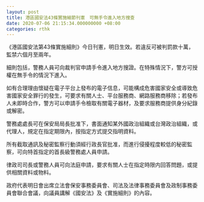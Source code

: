 ```yaml
---
layout: post
title: 港區國安法43條實施細節刊憲　可無手令進入地方搜查
date: 2020-07-06 21:15:34.000000000 +08:00
categories: rthk
---
```


《港區國安法第43條實施細則》今日刊憲，明日生效。若違反可被判罰款十萬，監禁六個月至兩年。

細則包括，警務人員可向裁判官申請手令進入地方搜證。在特殊情況下，警方可授權在無手令的情況下進入。 

如有合理理由懷疑在電子平台上發布的電子信息，可能構成危害國家安全或導致危害國家安全罪行的發生，可要求有關人士、平台服務商、網路服務商移除；若發布人未即時合作，警方可以申請手令檢取有關電子器材，及要求服務商提供身分紀錄或解密。

警務處處長可在保安局局長批准下，書面通知某外國政治組織或台灣政治組織，或代理人，規定在指定期限內，按指定方式提交指明資料。

所有截取通訊及秘密監察行動須經行政長官批准，而進行侵擾程度較低的秘密監察，可向特首指定的首長級警務處人員申請。

律政司司長或警務人員可向法庭申請，要求有關人士在指定時限内回答問題，或提供相關資料或物料。

政府代表明日會出席立法會保安事務委員會、司法及法律事務委員會及政制事務委員會聯合會議，向議員講解《國安法》及《實施細則》的內容。
